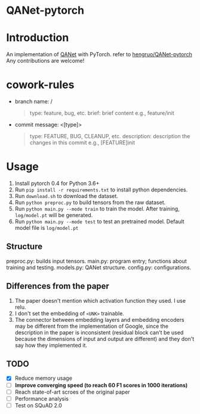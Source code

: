 QANet-pytorch
===
# Introduction

An implementation of [QANet](https://arxiv.org/pdf/1804.09541.pdf) with PyTorch. 
refer to [hengruo/QANet-pytorch](https://github.com/hengruo/QANet-pytorch)
Any contributions are welcome!

# cowork-rules
* branch name: <type>/<brief>
    > type: feature, bug, etc.
    > brief: brief content
    e.g., feature/init
* commit message: <[type]><description>
    > type: FEATURE, BUG, CLEANUP, etc.
    > description: description the changes in this commit
    e.g., [FEATURE]init  

# Usage
1. Install pytorch 0.4 for Python 3.6+
2. Run `pip install -r requirements.txt` to install python dependencies.
3. Run `download.sh` to download the dataset.
4. Run `python preproc.py` to build tensors from the raw dataset.
5. Run `python main.py --mode train` to train the model. After training, `log/model.pt` will be generated.
6. Run `python main.py --mode test` to test an pretrained model. Default model file is `log/model.pt`

## Structure
preproc.py: builds input tensors.
main.py: program entry; functions about training and testing.
models.py: QANet structure.
config.py: configurations.

## Differences from the paper
1. The paper doesn't mention which activation function they used. I use relu.
2. I don't set the embedding of `<UNK>` trainable.
3. The connector between embedding layers and embedding encoders may be different from the implementation of Google, since the description in the paper is inconsistent (residual block can't be used because the dimensions of input and output are different) and they don't say how they implemented it.

## TODO
- [x] Reduce memory usage
- [ ] **Improve converging speed (to reach 60 F1 scores in 1000 iterations)**
- [ ] Reach state-of-art scroes of the original paper
- [ ] Performance analysis
- [ ] Test on SQuAD 2.0

